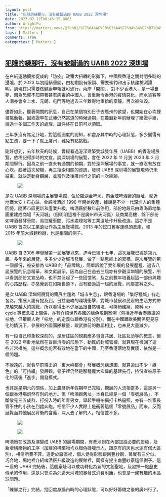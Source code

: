 ```yaml
---
layout: post
title: "犯賤的練腳行，沒有被錯過的 UABB 2022 深圳場"
date: 2023-02-12T08:46:15.000Z
author: WrightFu
from: https://matters.news/@fkh01/%E7%8A%AF%E8%B3%A4%E7%9A%84%E7%B7%B4%E8%85%B3%E8%A1%8C-%E6%B2%92%E6%9C%89%E8%A2%AB%E9%8C%AF%E9%81%8E%E7%9A%84-uabb-2022-%E6%B7%B1%E5%9C%B3%E5%A0%B4-bafybeial4nzphlxmb7v3fvbumqpgcum5hs4wg5xyrjim6ej3euagz5l45q
tags: [ Matters ]
comments: True
categories: [ Matters ]
---
```

<!--1676191575000-->
[犯賤的練腳行，沒有被錯過的 UABB 2022 深圳場](https://matters.news/@fkh01/%E7%8A%AF%E8%B3%A4%E7%9A%84%E7%B7%B4%E8%85%B3%E8%A1%8C-%E6%B2%92%E6%9C%89%E8%A2%AB%E9%8C%AF%E9%81%8E%E7%9A%84-uabb-2022-%E6%B7%B1%E5%9C%B3%E5%A0%B4-bafybeial4nzphlxmb7v3fvbumqpgcum5hs4wg5xyrjim6ej3euagz5l45q)
------

<div>
<p>在白紙運動簡接促成的「防疫」政策大扭轉的形勢下，中國與香港之間封閉多時的邊境，於 2023 年初陸續重開，由初期設有限額、需要預約和出示核酸檢測證明，到現在只需要做健康申報就可通行。兩岸「開關」，對不少香港人，是一場噩夢，因為恐懼不知帶著甚麼病毒的中國人，會重新令香港的疫情惡化，而水貨客等人潮亦會令上水、元朗、屯門等地過去三年難得地重拾的寧靜，再次被催毀。</p><p>儘管如此，聽著開關的訊息，自己在某個特別日子去廣州的欲望，也開始在心坎裡被挑動著。回鄉證早在武肺仍然當道的時候過期，在農曆新年前辦理了續證手續，經過十多個工作天的處理，證件終在日前可以領取。</p><p>三年多沒有踏足卦地，對這個國度的認知，和處身其中時的心理狀態，多少變得有點生疏，要一下子就上廣州，難免有點挑戰。</p><p>剛好想到，去年秋天的時候，曾經看過港深建築雙城雙年展（UABB）的香港場展覽，依稀記得那時的文宣，說深圳場的展覽，會在 2022 年 11 月到 2023 年 2 月期間舉行。因為之前一直未有通關的預期，對於深圳展場的事宜，就一直沒有放在心坎。趁著這次契機，再三搜索相關的資訊，發現 UABB 深圳場的展覽現時仍未結束，就決定動身觀展，並當作及後廣州行之前的一次練腳。</p><figure class="image"><img src="https://assets.matters.news/embed/84a2b37c-e0b8-459e-b1db-78922fbf6fe3.jpeg" data-asset-id="84a2b37c-e0b8-459e-b1db-78922fbf6fe3" referrerpolicy="no-referrer"><figcaption><span></span></figcaption></figure><p>是次 UABB 深圳場的主展覽場館，位於羅湖金啤坊，前金威啤酒廠的廠址，鄰近地鐵太安 / 布心站。金威啤酒於 1990 年開始投產，據說是不少一代深圳人的集體回憶。隨著市區更新和產業升級，啤酒廠於數年前停用，部份地段已由粵海置地集團重建成商場「天河城」（但明明這裡不是廣州市天河區）及商業高樓，餘下部份如啤酒發酵車間、易拉罐車間、污水處理站等工業遺址作升級改造。這亦不是 UABB 首次以工業遺址作為主展覽場館，2013 年的蛇口舊客運碼頭倉庫，和 2015 年前大城麵粉廠，也是相關的例子。</p><figure class="image"><img src="https://assets.matters.news/embed/d2b9e46c-97ab-4167-b0b1-4988a6394e84.jpeg" data-asset-id="d2b9e46c-97ab-4167-b0b1-4988a6394e84" referrerpolicy="no-referrer"><figcaption><span></span></figcaption></figure><p>UABB 自 2005 年舉辦第一屆展覽以來，迄今已經十七年，這次展覽已經是第九屆。多年來的展覽，多多少少對城市發展，做了一點思維上的累積。是次展覽的第一個部份，被安排為 UABB 的「品牌館」，簡單訴說了雙年展的發展歷程、過去八屆展覽的訊息精華，和文獻展示。因為自己在過去三屆亦有參觀深圳場的展覽，所以看到部份文宣品時，也不禁泛起了一些回憶煞，及之前數年培養起這一部份興趣的心路歷程，亦感覺到在如斯世道下，沒有錯過這一屆的展覽，同屬意料之外。</p><p>是次 UABB 深圳場展覽的策展主題為「城市生息」，跟香港場的「集籽種城」各走各路。策展人語有提及到，日益嚴峻的環境衝擊，對城市發展和民眾的生活方式帶來越來越大的挑戰，所以看得出不少展品跟自然環境、可持續建築、原料 up-cycle 等概念扣上關係，亦有介紹世界各國的綠色規劃案例（包括近年香港熱議的棕地，但策展人對「棕地」的定義似跟香港有分別）。而在中國跟歐美關係更見惡化的情況下，參展的外國團隊數量，跟武肺前的數屆相比，也未見大量減少。</p><p>有一段自己印象較深刻的，是居住區的規劃應多包含共居、社區互助等的概念，但在 2022 年卦地依然在盲目清零的形態下，動輒的封城管控，就算現在撤回了這些非常措施，這些概念能否有效地在當下的中國，乃至香港落地及實踐，依然是一個問題。</p><p>不說遠的，就看早前釋出的「東大嶼都會」發展概念構想圖，就算拋出不少「綠色」的「可持續」發展觀，骨子裡仍然是那種龐大宏偉的基建先行，持份者被原子化的落後「進步」開發模式。</p><p>也許是星期六的關係，加上農曆新年假期早已完結，觀展的人流相當多，這是另一個跟香港場炯然有別的地方。但「啤酒廠舊址」本身已經是一個「零號展品」，不斷敝見三五成群、打扮入時的年青男女，舉起手機拍攝打卡格逼照，亦有一堆家長管不住的小孩在到處奔跑，相信不少人實際上是衝著這個「零號展品」而來。反而展覽面其他展品背後的含義，深入去了解的人，相信並不多。</p><figure class="image"><img src="https://assets.matters.news/embed/422d0b9b-5d65-4012-b7da-dd994cabb71b.jpeg" data-asset-id="422d0b9b-5d65-4012-b7da-dd994cabb71b" referrerpolicy="no-referrer"><figcaption><span></span></figcaption></figure><figure class="image"><img src="https://assets.matters.news/embed/a42ea8e8-f075-49f0-a509-41e2acc50362.jpeg" data-asset-id="a42ea8e8-f075-49f0-a509-41e2acc50362" referrerpolicy="no-referrer"><figcaption><span></span></figcaption></figure><p>啤酒廠在改造及演變成 UABB 的展場期間，有牽涉到在內部加設必要的設施，及新增構築物的工序（加建的構築物均以橙色磚塊示人，跟原有的灰色水泥有偌大區別），相信所費不菲。遊走於廠區裡，個人覺得形態跟南豐紗廠，著實有三分似。巧合地，場地裡介紹啤酒廠升級改造的展館裡，同樣有提出南豐紗廠這個例子。這一屆的 UABB 完結後，這個廠址可以成功轉化為新的文創聖地，及發揮一點歷史傳承的作用，還是只會淪為旁邊天河城的暴發式消費附庸，也會是一條有趣的水晶球問題。</p><p>「練腳之行」完結，拾回處身牆內時的心理狀態，可以好好籌備之後的廣州行了。</p>
</div>
